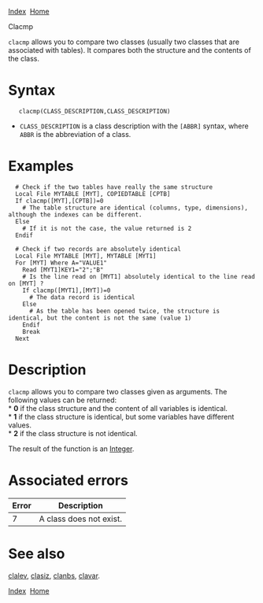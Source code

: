 [Index](index.html)  [Home](getting-started_home.html)

Clacmp

`clacmp` allows you to compare two classes (usually two classes that are associated with tables). It compares both the structure and the contents of the class.

# Syntax

```
   clacmp(CLASS_DESCRIPTION,CLASS_DESCRIPTION)
```

* `CLASS_DESCRIPTION` is a class description with the `[ABBR]` syntax, where `ABBR` is the abbreviation of a class.

# Examples

```
  # Check if the two tables have really the same structure 
  Local File MYTABLE [MYT], COPIEDTABLE [CPTB]
  If clacmp([MYT],[CPTB])=0
    # The table structure are identical (columns, type, dimensions), although the indexes can be different.
  Else
    # If it is not the case, the value returned is 2
  Endif

  # Check if two records are absolutely identical
  Local File MYTABLE [MYT], MYTABLE [MYT1]
  For [MYT] Where A="VALUE1"
    Read [MYT1]KEY1="2";"B"
    # Is the line read on [MYT1] absolutely identical to the line read on [MYT] ?
    If clacmp([MYT1],[MYT])=0
      # The data record is identical
    Else
      # As the table has been opened twice, the structure is identical, but the content is not the same (value 1)
    Endif
    Break
  Next
```

# Description

`clacmp` allows you to compare two classes given as arguments. The following values can be returned:  
\* **0** if the class structure and the content of all variables is identical.  
\* **1** if the class structure is identical, but some variables have different values.  
\* **2** if the class structure is not identical.

The result of the function is an [Integer](4gl_integer.html).

# Associated errors

| Error | Description |
| --- | --- |
| 7 | A class does not exist. |

# See also

[clalev](4gl_clalev.html), [clasiz](4gl_clasiz.html), [clanbs](4gl_clanbs.html), [clavar](4gl_clavar.html).

  

[Index](index.html)  [Home](getting-started_home.html)